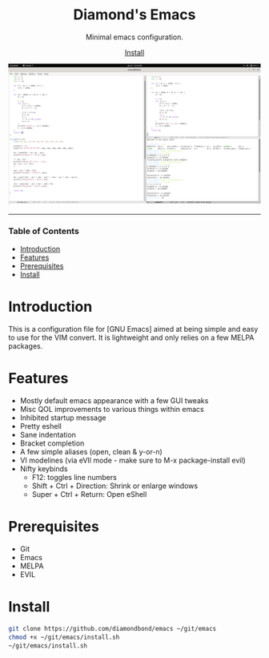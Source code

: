 <div align="center">

# Diamond's Emacs
Minimal emacs configuration.

[Install](#install)

![Screenshot](https://raw.githubusercontent.com/DiamondBond/emacs/master/img/emacs.png)

</div>

---

### Table of Contents
- [Introduction](#introduction)
- [Features](#features)
- [Prerequisites](#prerequisites)
- [Install](#install)

# Introduction
This is a configuration file for [GNU Emacs] aimed at being simple and easy to
use for the VIM convert.
It is lightweight and only relies on a few MELPA packages.

# Features
- Mostly default emacs appearance with a few GUI tweaks
- Misc QOL improvements to various things within emacs
- Inhibited startup message
- Pretty eshell
- Sane indentation
- Bracket completion
- A few simple aliases (open, clean & y-or-n)
- VI modelines (via eVIl mode - make sure to M-x package-install evil)
- Nifty keybinds
  - F12: toggles line numbers
  - Shift + Ctrl + Direction: Shrink or enlarge windows
  - Super + Ctrl + Return: Open eShell

# Prerequisites
+ Git
+ Emacs
+ MELPA
+ EVIL

# Install
``` sh
git clone https://github.com/diamondbond/emacs ~/git/emacs
chmod +x ~/git/emacs/install.sh
~/git/emacs/install.sh
```
